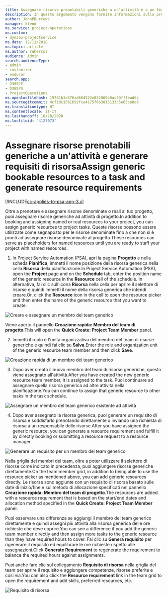 ```yaml
---
title: Assegnare risorse prenotabili generiche a un'attività e a un team di progetto
description: In questo argomento vengono fornite informazioni sulla prenotazione di risorse generiche per attività e team di progetto.
author: JohnPBurrows
manager: kfend
ms.service: project-operations
ms.custom:
- dyn365-projectservice
ms.date: 12/11/2018
ms.topic: article
ms.author: ruhercul
audience: Admin
search.audienceType:
- admin
- customizer
- enduser
search.app:
- D365CE
- D365PS
- ProjectOperations
ms.openlocfilehash: 19761b3e570ad664522e832069a8ac50fffead64
ms.sourcegitcommit: 4cf1dc1561b92fca4175f0b3813133c5e63ce8e6
ms.translationtype: HT
ms.contentlocale: it-IT
ms.lasthandoff: 10/28/2020
ms.locfileid: "4127073"
---
```

# <a name="assign-generic-bookable-resources-to-a-task-and-generate-resource-requirements"></a><span data-ttu-id="889ca-103">Assegnare risorse prenotabili generiche a un'attività e generare requisiti di risorsa</span><span class="sxs-lookup"><span data-stu-id="889ca-103">Assign generic bookable resources to a task and generate resource requirements</span></span> 

[!INCLUDE[cc-applies-to-psa-app-3.x](../includes/cc-applies-to-psa-app-3x.md)]

<span data-ttu-id="889ca-104">Oltre a prenotare e assegnare risorse denominate o reali al tuo progetto, puoi assegnare risorse generiche ad attività di progetto.</span><span class="sxs-lookup"><span data-stu-id="889ca-104">In addition to booking and assigning named or real resources to your project, you can assign generic resources to project tasks.</span></span> <span data-ttu-id="889ca-105">Queste risorse possono essere utilizzate come segnaposto per le risorse denominate fino a che non si è pronti ad assegnare risorse denominate al progetto.</span><span class="sxs-lookup"><span data-stu-id="889ca-105">These resources can serve as placeholders for named resources until you are ready to staff your project with named resources.</span></span> 

1. <span data-ttu-id="889ca-106">In Project Service Automation (PSA), apri la pagina **Progetto** e nella scheda **Pianifica**, immetti il nome posizione della risorsa generica nella cella **Risorsa** della pianificazione.</span><span class="sxs-lookup"><span data-stu-id="889ca-106">In Project Service Automation (PSA), open the **Project** page and on the **Schedule** tab, enter the position name of the generic resource in the **Resource** cell of the schedule.</span></span> <span data-ttu-id="889ca-107">In alternativa, fai clic sull'icona **Risorsa** nella cella per aprire il selettore di risorse e quindi immetti il nome della risorsa generica che intendi creare.</span><span class="sxs-lookup"><span data-stu-id="889ca-107">Or, click the **Resource** icon in the cell to open the resource picker and then enter the name of the generic resource that you want to create.</span></span>

![Creare e assegnare un membro del team generico](media/RM-how-to-9.png)

<span data-ttu-id="889ca-109">Viene aperto il pannello **Creazione rapida: Membro del team di progetto**.</span><span class="sxs-lookup"><span data-stu-id="889ca-109">This will open the **Quick Create: Project Team Member** panel.</span></span> 

2. <span data-ttu-id="889ca-110">Immetti il ruolo e l'unità organizzativa del membro del team di risorse generiche e quindi fai clic su **Salva**.</span><span class="sxs-lookup"><span data-stu-id="889ca-110">Enter the role and organization unit of the generic resource team member and then click **Save**.</span></span>

![Creazione rapida di un membro del team generico](media/RM-how-to-10.png)

3. <span data-ttu-id="889ca-112">Dopo aver creato il nuovo membro del team di risorse generiche, questo viene assegnato all'attività.</span><span class="sxs-lookup"><span data-stu-id="889ca-112">After you have created the new generic resource team member, it is assigned to the task.</span></span> <span data-ttu-id="889ca-113">Puoi continuare ad assegnare quella risorsa generica ad altre attività nella pianificazione.</span><span class="sxs-lookup"><span data-stu-id="889ca-113">You can continue to assign that generic resource to other tasks in the task schedule.</span></span>

![Assegnare un membro del team generico esistente ad attività](media/RM-how-to-11.png)

4. <span data-ttu-id="889ca-115">Dopo aver assegnato la risorsa generica, puoi generare un requisito di risorsa e soddisfarlo prenotando direttamente o inviando una richiesta di risorsa a un responsabile delle risorse.</span><span class="sxs-lookup"><span data-stu-id="889ca-115">After you have assigned the generic resource, you can generate a resource requirement and fulfill it by directly booking or submitting a resource request to a resource manager.</span></span>

![Generare un requisito per un membro del team generico](media/RM-how-to-12.png)

<span data-ttu-id="889ca-117">Nella griglia dei membri del team, oltre a poter utilizzare il selettore di risorse come indicato in precedenza, puoi aggiungere risorse generiche direttamente.</span><span class="sxs-lookup"><span data-stu-id="889ca-117">On the team member grid, in addition to being able to use the resource picker as mentioned above, you can add generic resources directly.</span></span> <span data-ttu-id="889ca-118">Le risorse sono aggiunte con un requisito di risorsa basato sulle date di inizio/fine e sul metodo di allocazione specificati nel pannello **Creazione rapida: Membro del team di progetto**.</span><span class="sxs-lookup"><span data-stu-id="889ca-118">The resources are added with a resource requirement that is based on the start/end dates and allocation method specified in the **Quick Create: Project Team Member** panel.</span></span>

<span data-ttu-id="889ca-119">Puoi osservare una differenza se aggiungi il membro del team generico direttamente e quindi assegni più attività alla risorsa generica delle ore richieste che deve coprire.</span><span class="sxs-lookup"><span data-stu-id="889ca-119">You can see a difference if you add the generic team member directly and then assign more tasks to the generic resource than they have required hours to cover.</span></span> <span data-ttu-id="889ca-120">Fai clic su **Genera requisito** per rigenerare il requisito ed equilibrare le ore richieste rispetto alle assegnazioni.</span><span class="sxs-lookup"><span data-stu-id="889ca-120">Click **Generate Requirement** to regenerate the requirement to balance the required hours against assignments.</span></span>

<span data-ttu-id="889ca-121">Puoi anche fare clic sul collegamento **Requisito di risorsa** nella griglia del team per aprire il requisito e aggiungere competenze, risorse preferite e così via.</span><span class="sxs-lookup"><span data-stu-id="889ca-121">You can also click the **Resource requirement** link in the team grid to open the requirement and add skills, preferred resources, etc.</span></span>

![Requisito di risorsa](media/RM-how-to-13.png)

